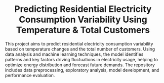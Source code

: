 # <div align = "center"> Predicting Residential Electricity Consumption Variability Using Temperature & Total Customers </div>
This project aims to predict residential electricity consumption variability based on temperature changes and the total number of customers. Using data analysis and machine learning techniques, the model identifies patterns and key factors driving fluctuations in electricity usage, helping to optimize energy distribution and forecast future demands. The repository includes data preprocessing, exploratory analysis, model development, and performance evaluation.
